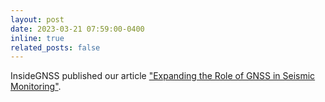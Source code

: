 ```yaml
---
layout: post
date: 2023-03-21 07:59:00-0400
inline: true
related_posts: false
---
```


InsideGNSS published our article <a href="https://insidegnss.com/expanding-the-role-of-gnss-in-seismic-modeling/">"Expanding the Role of GNSS in Seismic Monitoring"</a>.
